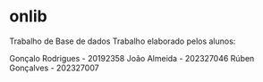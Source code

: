 # onlib
Trabalho de Base de dados
Trabalho elaborado pelos alunos:

Gonçalo Rodrigues - 20192358
João Almeida - 202327046​
Rúben Gonçalves - 202327007
